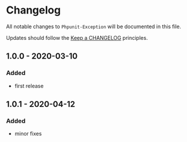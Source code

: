 # Changelog

All notable changes to `Phpunit-Exception` will be documented in this file.

Updates should follow the [Keep a CHANGELOG](http://keepachangelog.com/) principles.

## 1.0.0 - 2020-03-10

### Added

- first release

## 1.0.1 - 2020-04-12

### Added

- minor fixes
